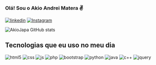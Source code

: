 
### Olá! Sou o Akio Andrei Matera ✌️

[![linkedin](https://img.shields.io/badge/LinkedIn-0077B5?style=for-the-badge&logo=linkedin&logoColor=white)](https://www.linkedin.com/in/akio-andrei-3a483b209/)
[![Instagram](https://img.shields.io/badge/Instagram-E4405F?style=for-the-badge&logo=instagram&logoColor=white)](https://www.instagram.com/akioandrei/)


![AkioJapa GitHub stats](https://github-readme-stats.vercel.app/api?username=akiojapa&show_icons=true&theme=dracula)

## Tecnologias que eu uso no meu dia

<div style="display: inline_block">
  <img align="center" alt="html5" src="https://img.shields.io/badge/HTML5-E34F26?style=for-the-badge&logo=html5&logoColor=white" />
  <img align="center" alt="css" src="https://img.shields.io/badge/CSS3-1572B6?style=for-the-badge&logo=css3&logoColor=white" />
  <img align="center" alt="js" src="https://img.shields.io/badge/JavaScript-F7DF1E?style=for-the-badge&logo=javascript&logoColor=black" />
  <img align="center" alt="php" src="https://img.shields.io/badge/PHP-777BB4?style=for-the-badge&logo=php&logoColor=white" />
  <img align="center" alt="bootstrap" src="https://img.shields.io/badge/Bootstrap-563D7C?style=for-the-badge&logo=bootstrap&logoColor=white" />
  <img align="center" alt="python" src="https://img.shields.io/badge/Python-3776AB?style=for-the-badge&logo=python&logoColor=white" />
  <img align="center" alt="java" src="https://img.shields.io/badge/Java-ED8B00?style=for-the-badge&logo=java&logoColor=white" />
  <img align="center" alt="c++" src="https://img.shields.io/badge/C%2B%2B-00599C?style=for-the-badge&logo=c%2B%2B&logoColor=white" />
  <img align="center" alt="jquery" src="https://img.shields.io/badge/jQuery-0769AD?style=for-the-badge&logo=jquery&logoColor=white" />
  

</div><br/>

